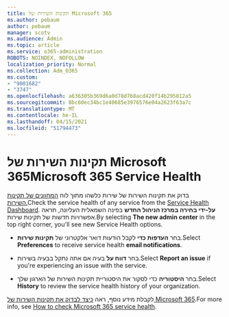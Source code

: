 ```yaml
---
title: תקינות השירות של Microsoft 365
ms.author: pebaum
author: pebaum
manager: scotv
ms.audience: Admin
ms.topic: article
ms.service: o365-administration
ROBOTS: NOINDEX, NOFOLLOW
localization_priority: Normal
ms.collection: Adm_O365
ms.custom:
- "9001682"
- "3747"
ms.openlocfilehash: a636305b369d6a0d78d768acd420f14b295812a5
ms.sourcegitcommit: 8bc60ec34bc1e40685e3976576e04a2623f63a7c
ms.translationtype: MT
ms.contentlocale: he-IL
ms.lasthandoff: 04/15/2021
ms.locfileid: "51794473"
---
```

# <a name="microsoft-365-service-health"></a><span data-ttu-id="dfd9c-102">תקינות השירות של Microsoft 365</span><span class="sxs-lookup"><span data-stu-id="dfd9c-102">Microsoft 365 Service Health</span></span>


<span data-ttu-id="dfd9c-103">בדוק את תקינות השירות של שירות כלשהו מתוך לוח [המחוונים של תקינות השירות.](https://admin.microsoft.com/Adminportal/Home?source=applauncher#/servicehealth)</span><span class="sxs-lookup"><span data-stu-id="dfd9c-103">Check the service health of any service from the [Service Health Dashboard](https://admin.microsoft.com/Adminportal/Home?source=applauncher#/servicehealth).</span></span> <span data-ttu-id="dfd9c-104">**על-ידי בחירה במרכז הניהול החדש** בפינה השמאלית העליונה, תראה אפשרויות חדשות של תקינות שירות.</span><span class="sxs-lookup"><span data-stu-id="dfd9c-104">By selecting **The new admin center** in the top right corner, you'll see new Service Health options.</span></span>

- <span data-ttu-id="dfd9c-105">בחר **העדפות כדי** לקבל הודעות דואר אלקטרוני של **תקינות שירות**.</span><span class="sxs-lookup"><span data-stu-id="dfd9c-105">Select **Preferences** to receive service health **email notifications**.</span></span>

- <span data-ttu-id="dfd9c-106">בחר **דווח על** בעיה אם אתה נתקל בבעיה בשירות.</span><span class="sxs-lookup"><span data-stu-id="dfd9c-106">Select **Report an issue** if you're experiencing an issue with the service.</span></span>

- <span data-ttu-id="dfd9c-107">בחר **היסטוריה** כדי לסקור את היסטוריית תקינות השירות של הארגון שלך.</span><span class="sxs-lookup"><span data-stu-id="dfd9c-107">Select **History** to review the service health history of your organization.</span></span> 

<span data-ttu-id="dfd9c-108">לקבלת מידע נוסף, ראה [כיצד לבדוק את תקינות השירות של Microsoft 365](https://docs.microsoft.com/office365/enterprise/view-service-health).</span><span class="sxs-lookup"><span data-stu-id="dfd9c-108">For more info, see [How to check Microsoft 365 service health](https://docs.microsoft.com/office365/enterprise/view-service-health).</span></span> 